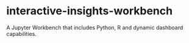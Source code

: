 # interactive-insights-workbench
A Jupyter Workbench that includes Python, R and dynamic dashboard capabilities.
